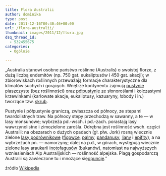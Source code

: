 ```yaml
---
title: Flora Australii
author: dominika
type: post
date: 2011-12-16T00:40:46+00:00
url: /flora-australii/
thumbnail: images/2011/12/flora.jpg
dsq_thread_id:
  - 532455675
categories:
  - Ogólnie

---
```

&#8222;Australia stanowi osobne państwo roślinne (Australis) o swoistej florze, z dużą liczbą endemitów (np. 750 gat. eukaliptusów i 450 gat. akacji); w zbiorowiskach roślinnych przeważają formacje charakterystyczne dla klimatów suchych i gorących. Wnętrze kontynentu zajmują [pustynie][1] piaszczyste (bez roślinności) oraz [półpustynie][2] ze słonoroślami i kolczastymi krzewinkami (karłowate akacje, eukaliptusy, kazuaryny, łobody i in.) tworzące tzw. [skrub][3].

<!--more-->

Pustynie i półpustynie graniczą, zwłaszcza od północy, ze stepami twardolistnych traw. Na północy stepy przechodzą w sawanny, a te — w lasy monsunowe; wybrzeża pd.-wsch. i pd.-zach. porastają lasy wawrzynolistne i zimozielone zarośla. Odrębna jest roślinność wsch. części Australii: na obszarach o dużych opadach (gł. płw. Jork) rosną wiecznie zielone [lasy podrównikowe][4] ([figowce][5], [palmy][6], [pandanusy][7], [liany][8] i [epifity][9]), a na wybrzeżach pn. — namorzyny; dalej na p.d., w górach, występują wiecznie zielone lasy araukarii i[notofagusów][10] (bukanów), natomiast na najwyższych wzniesieniach Alp Australijskich — roślinność alpejska. Plagą gospodarczą Australii są zawleczone tu i mnożące się[opuncje][11].&#8221;

źródło [Wikipedia](http://pl.wikipedia.org/wiki/Flora_Australii)

 [1]: http://pl.wikipedia.org/wiki/Pustynie "Pustynie"
 [2]: http://pl.wikipedia.org/wiki/P%C3%B3%C5%82pustynie "Półpustynie"
 [3]: http://pl.wikipedia.org/wiki/Skrub "Skrub"
 [4]: http://pl.wikipedia.org/w/index.php?title=Las_podr%C3%B3wnikowy&action=edit&redlink=1 "Las podrównikowy (strona nie istnieje)"
 [5]: http://pl.wikipedia.org/wiki/Figowiec "Figowiec"
 [6]: http://pl.wikipedia.org/wiki/Palmy "Palmy"
 [7]: http://pl.wikipedia.org/wiki/Pandanus "Pandanus"
 [8]: http://pl.wikipedia.org/wiki/Liany "Liany"
 [9]: http://pl.wikipedia.org/wiki/Epifity "Epifity"
 [10]: http://pl.wikipedia.org/wiki/Bukan "Bukan"
 [11]: http://pl.wikipedia.org/wiki/Opuncja "Opuncja"